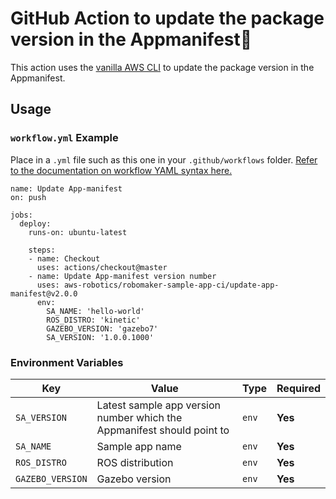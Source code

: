 # GitHub Action to update the package version in the Appmanifest🔄

This action uses the [vanilla AWS CLI](https://docs.aws.amazon.com/cli/index.html) to update the package version in the Appmanifest.


## Usage

### `workflow.yml` Example

Place in a `.yml` file such as this one in your `.github/workflows` folder. [Refer to the documentation on workflow YAML syntax here.](https://help.github.com/en/articles/workflow-syntax-for-github-actions)

```
name: Update App-manifest
on: push

jobs:
  deploy:
    runs-on: ubuntu-latest

    steps:
    - name: Checkout
      uses: actions/checkout@master
    - name: Update App-manifest version number
      uses: aws-robotics/robomaker-sample-app-ci/update-app-manifest@v2.0.0
      env:
        SA_NAME: 'hello-world'
        ROS_DISTRO: 'kinetic'
        GAZEBO_VERSION: 'gazebo7'
        SA_VERSION: '1.0.0.1000'
```


### Environment Variables

| Key | Value | Type | Required |
| ------------- | ------------- | ------------- | ------------- |
| `SA_VERSION` | Latest sample app version number which the Appmanifest should point to | `env` | **Yes** |
| `SA_NAME` | Sample app name |`env` | **Yes** |
| `ROS_DISTRO` | ROS distribution | `env` | **Yes** |
| `GAZEBO_VERSION` | Gazebo version | `env` | **Yes** |

